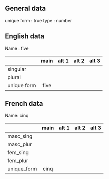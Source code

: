 ## General data

unique form : true
type : number

## English data

Name : five

|             | main | alt 1 | alt 2 | alt 3 |
| :---------- | :--: | :---: | :---: | ----- |
| singular    |      |       |       |       |
| plural      |      |       |       |       |
| unique form | five |       |       |       |

## French data

Name: cinq

|             | main | alt 1 | alt 2 | alt 3 |
| :---------- | :--: | :---: | :---: | :---: |
| masc_sing   |      |       |       |       |
| masc_plur   |      |       |       |       |
| fem_sing    |      |       |       |       |
| fem_plur    |      |       |       |       |
| unique_form | cinq |       |       |       |


